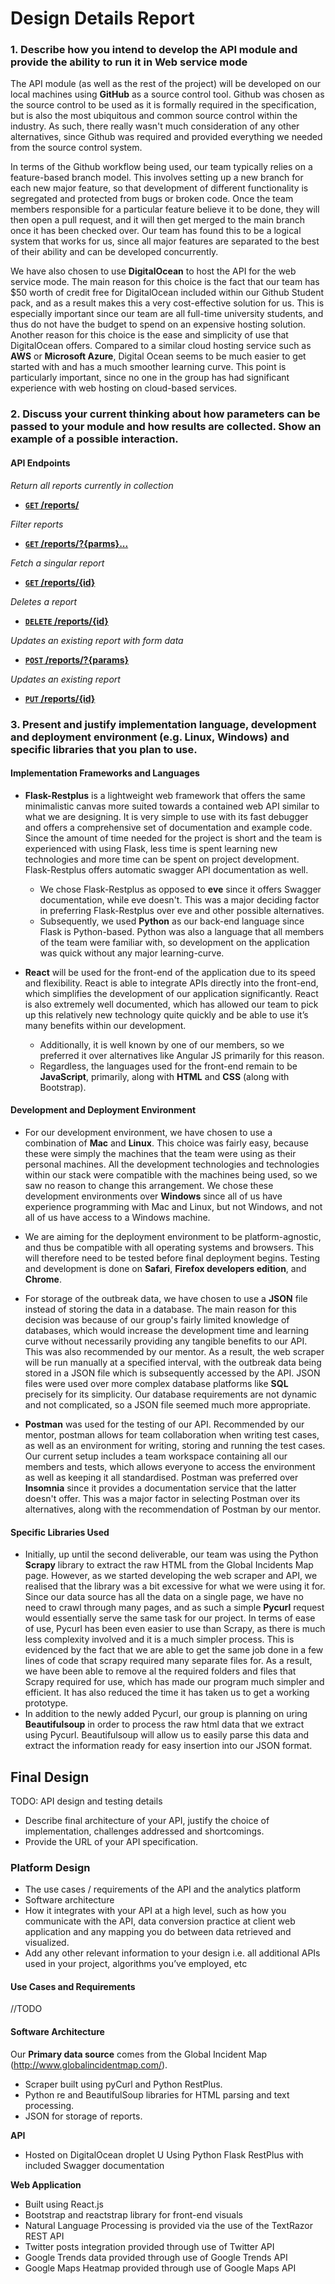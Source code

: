 # Design Details Report

### 1. Describe how you intend to develop the API module and provide the ability to run it in Web service mode

The API module (as well as the rest of the project) will be developed on our local machines using **GitHub** as a source control tool. Github was chosen as the source control to be used as it is formally required in the specification, but is also the most ubiquitous and common source control within the industry. As such, there really wasn't much consideration of any other alternatives, since Github was required and provided everything we needed from the source control system.

In terms of the Github workflow being used, our team typically relies on a feature-based branch model. This involves setting up a new branch for each new major feature, so that development of different functionality is segregated and protected from bugs or broken code. Once the team members responsible for a particular feature believe it to be done, they will then open a pull request, and it will then get merged to the main branch once it has been checked over. Our team has found this to be a logical system that works for us, since all major features are separated to the best of their ability and can be developed concurrently.

We have also chosen to use **DigitalOcean** to host the API for the web service mode. The main reason for this choice is the fact that our team has $50 worth of credit free for DigitalOcean included within our Github Student pack, and as a result makes this a very cost-effective solution for us. This is especially important since our team are all full-time university students, and thus do not have the budget to spend on an expensive hosting solution. Another reason for this choice is the ease and simplicity of use that DigitalOcean offers. Compared to a similar cloud hosting service such as **AWS** or **Microsoft Azure**, Digital Ocean seems to be much easier to get started with and has a much smoother learning curve. This point is particularly important, since no one in the group has had significant experience with web hosting on cloud-based services.




### 2. Discuss your	current thinking about how parameters can be passed to your module and how results are collected. Show an example of a possible interaction.

#### API Endpoints
*Return all reports currently in collection*
- **[<code>GET</code> /reports/](https://github.com/unsw-se3011/SENG3011_weneedREST/blob/documentation/Reports/Design%20Details/GET_reports_all.md)** 

*Filter reports*
- **[<code>GET</code> /reports/?{parms}...](https://github.com/unsw-se3011/SENG3011_weneedREST/blob/documentation/Reports/Design%20Details/GET_reports_filter.md)** 

*Fetch a singular report*
* **[<code>GET</code> /reports/{id}](https://github.com/unsw-se3011/SENG3011_weneedREST/blob/documentation/Reports/Design%20Details/GET_report.md)**

*Deletes a report*
- **[<code>DELETE</code> /reports/{id}](https://github.com/unsw-se3011/SENG3011_weneedREST/blob/documentation/Reports/Design%20Details/DELETE_reports.md)**

*Updates an existing report with form data*
- **[<code>POST</code> /reports/?{params}](https://github.com/unsw-se3011/SENG3011_weneedREST/blob/documentation/Reports/Design%20Details/POST_reports.md)**

*Updates an existing report*
- **[<code>PUT</code> /reports/{id}](https://github.com/unsw-se3011/SENG3011_weneedREST/blob/documentation/Reports/Design%20Details/PUT_reports.md)**


### 3. Present and justify implementation language,	development	and	deployment environment (e.g. Linux,	Windows) and specific	libraries	that you plan to use.

#### Implementation Frameworks and Languages

* **Flask-Restplus** is a lightweight web framework that offers the same minimalistic canvas more suited towards a contained web API similar to what we are designing. It is very simple to use with its fast debugger and offers a comprehensive set of documentation and example code. Since the amount of time needed for the project is short and the team is experienced with using Flask, less time is spent learning new technologies and more time can be spent on project development. Flask-Restplus offers automatic swagger API documentation as well.
  * We chose Flask-Restplus as opposed to **eve** since it offers Swagger documentation, while eve doesn't. This was a major deciding factor in preferring Flask-Restplus over eve and other possible alternatives.
  * Subsequently, we used **Python** as our back-end language since Flask is Python-based. Python was also a language that all members of the team were familiar with, so development on the application was quick without any major learning-curve.

* **React** will be used for the front-end of the application due to its speed and flexibility. React is able to integrate APIs directly into the front-end, which simplifies the development of our application significantly. React is also extremely well documented, which has allowed our team to pick up this relatively new technology quite quickly and be able to use it’s many benefits within our development. 
  * Additionally, it is well known by one of our members, so we preferred it over alternatives like Angular JS primarily for this reason. 
   * Regardless, the languages used for the front-end remain to be **JavaScript**, primarily, along with **HTML** and **CSS** (along with Bootstrap).

#### Development and Deployment Environment

* For our development environment, we have chosen to use a combination of **Mac** and **Linux**. This choice was fairly easy, because these were simply the machines that the team were using as their personal machines. All the development technologies and technologies within our stack were compatible with the machines being used, so we saw no reason to change this arrangement.
We chose these development environments over **Windows** since all of us have experience programming with Mac and Linux, but not Windows, and not all of us have access to a Windows machine.

* We are aiming for the deployment environment to be platform-agnostic, and thus be compatible with all operating systems and browsers. This will therefore need to be tested before final deployment begins. Testing and development is done on **Safari**, **Firefox developers edition**, and **Chrome**.

* For storage of the outbreak data, we have chosen to use a **JSON** file instead of storing the data in a database. The main reason for this decision was because of our group's fairly limited knowledge of databases, which would increase the development time and learning curve without necessarily providing any tangible benefits to our API. This was also recommended by our mentor. As a result, the web scraper will be run manually at a specified interval, with the outbreak data being stored in a JSON file which is subsequently accessed by the API.
JSON files were used over more complex database platforms like **SQL** precisely for its simplicity. Our database requirements are not dynamic and not complicated, so a JSON file seemed much more appropriate.

* **Postman** was used for the testing of our API. Recommended by our mentor, postman allows for team collaboration when writing test cases, as well as an environment for writing, storing and running the test cases. Our current setup includes a team workspace containing all our members and tests, which allows everyone to access the environment as well as keeping it all standardised.
Postman was preferred over **Insomnia** since it provides a documentation service that the latter doesn't offer. This was a major factor in selecting Postman over its alternatives, along with the recommendation of Postman by our mentor.

#### Specific Libraries Used

* Initially, up until the second deliverable, our team was using the Python **Scrapy** library to extract the raw HTML from the Global Incidents Map page. However, as we started developing the web scraper and API, we realised that the library was a bit excessive for what we were using it for. Since our data source has all the data on a single page, we have no need to crawl through many pages, and as such a simple **Pycurl** request would essentially serve the same task for our project. In terms of ease of use, Pycurl has been even easier to use than Scrapy, as there is much less complexity involved and it is a much simpler process. This is evidenced by the fact that we are able to get the same job done in a few lines of code that scrapy required many separate files for. As a result, we have been able to remove al the required folders and files that Scrapy required for use, which has made our program much simpler and efficient. It has also reduced the time it has taken us to get a working prototype.
* In addition to the newly added Pycurl, our group is planning on uring **Beautifulsoup** in order to process the raw html data that we extract using Pycurl. Beautifulsoup will allow us to easily parse this data and extract the information ready for easy insertion into our JSON format.


## Final Design
TODO:
API design and testing details
* Describe final architecture of your API, justify the choice of implementation, challenges addressed and shortcomings.
* Provide the URL of your API specification.

### Platform Design
* The use cases / requirements of the API and the analytics platform
* Software architecture
* How it integrates with your API at a high level, such as how you communicate
with the API, data conversion practice at client web application and any mapping you do between data retrieved and visualized.
* Add any other relevant information to your design i.e. all additional APIs used in your project, algorithms you’ve employed, etc

#### Use Cases and Requirements
//TODO

#### Software Architecture

Our **Primary data source** comes from the Global Incident Map (http://www.globalincidentmap.com/).
* Scraper built using pyCurl and Python RestPlus.
* Python re and BeautifulSoup libraries for HTML parsing and text processing.
* JSON for storage of reports.

**API**
* Hosted on DigitalOcean droplet
U Using Python Flask RestPlus with included Swagger documentation

**Web Application**
* Built using React.js
* Bootstrap and reactstrap library for front-end visuals
* Natural Language Processing is provided via the use of the TextRazor REST API
* Twitter posts integration provided through use of Twitter API
* Google Trends data provided through use of Google Trends API
* Google Maps Heatmap provided through use of Google Maps API

